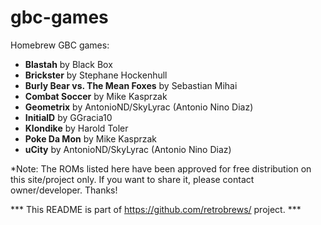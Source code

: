 # gbc-games
Homebrew GBC games:

 - <b>Blastah</b> by Black Box
 - <b>Brickster</b> by Stephane Hockenhull
 - <b>Burly Bear vs. The Mean Foxes</b> by Sebastian Mihai
 - <b>Combat Soccer</b> by Mike Kasprzak 
 - <b>Geometrix</b> by AntonioND/SkyLyrac (Antonio Nino Diaz)
 - <b>InitialD</b> by GGracia10
 - <b>Klondike</b> by Harold Toler
 - <b>Poke Da Mon</b> by Mike Kasprzak 
 - <b>uCity</b> by AntonioND/SkyLyrac (Antonio Nino Diaz)


*Note: The ROMs listed here have been approved for free distribution on this site/project only. If you want to share it, please contact owner/developer. Thanks!

*** This README is part of https://github.com/retrobrews/ project. ***

